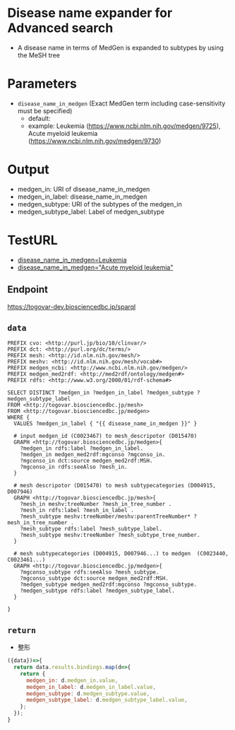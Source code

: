 # Disease name expander for Advanced search
* A disease name in terms of MedGen is expanded to subtypes by using the MeSH tree

# Parameters
* `disease_name_in_medgen` (Exact MedGen term including case-sensitivity must be specified)
  * default:
  * example: Leukemia (https://www.ncbi.nlm.nih.gov/medgen/9725), Acute myeloid leukemia (https://www.ncbi.nlm.nih.gov/medgen/9730)

# Output
* medgen_in: URI of disease_name_in_medgen
* medgen_in_label: disease_name_in_medgen
* medgen_subtype: URI of the subtypes of the medgen_in
* medgen_subtype_label: Label of medgen_subtype

# TestURL
- [disease_name_in_medgen=Leukemia](https://togovar-dev.biosciencedbc.jp/sparqlist/api/advanced_search_disease_name_expander?disease_name_in_medgen=Leukemia)
- [disease_name_in_medgen="Acute myeloid leukemia"](https://togovar-dev.biosciencedbc.jp/sparqlist/api/advanced_search_disease_name_expander?disease_name_in_medgen=Acute%20myeloid%20leukemia)

## Endpoint
https://togovar-dev.biosciencedbc.jp/sparql

## `data`
```sparql
PREFIX cvo: <http://purl.jp/bio/10/clinvar/>
PREFIX dct: <http://purl.org/dc/terms/>
PREFIX mesh: <http://id.nlm.nih.gov/mesh/>
PREFIX meshv: <http://id.nlm.nih.gov/mesh/vocab#>
PREFIX medgen_ncbi: <http://www.ncbi.nlm.nih.gov/medgen/>
PREFIX medgen_med2rdf: <http://med2rdf/ontology/medgen#>
PREFIX rdfs: <http://www.w3.org/2000/01/rdf-schema#>

SELECT DISTINCT ?medgen_in ?medgen_in_label ?medgen_subtype ?medgen_subtype_label
FROM <http://togovar.biosciencedbc.jp/mesh>
FROM <http://togovar.biosciencedbc.jp/medgen>
WHERE {
  VALUES ?medgen_in_label { "{{ disease_name_in_medgen }}" }

  # input medgen_id (C0023467) to mesh_descripotor (D015470)
  GRAPH <http://togovar.biosciencedbc.jp/medgen>{
    ?medgen_in rdfs:label ?medgen_in_label.
    ?medgen_in medgen_med2rdf:mgconso ?mgconso_in.
    ?mgconso_in dct:source medgen_med2rdf:MSH.
    ?mgconso_in rdfs:seeAlso ?mesh_in.
  }

  # mesh descripotor (D015470) to mesh subtypecategories (D004915, D007946)
  GRAPH <http://togovar.biosciencedbc.jp/mesh>{
    ?mesh_in meshv:treeNumber ?mesh_in_tree_number .
    ?mesh_in rdfs:label ?mesh_in_label .
    ?mesh_subtype meshv:treeNumber/meshv:parentTreeNumber* ?mesh_in_tree_number .
    ?mesh_subtype rdfs:label ?mesh_subtype_label.
    ?mesh_subtype meshv:treeNumber ?mesh_subtype_tree_number.
  }

  # mesh subtypecategories (D004915, D007946...) to medgen  (C0023440, C0023461...)
  GRAPH <http://togovar.biosciencedbc.jp/medgen>{
    ?mgconso_subtype rdfs:seeAlso ?mesh_subtype.
    ?mgconso_subtype dct:source medgen_med2rdf:MSH.
    ?medgen_subtype medgen_med2rdf:mgconso ?mgconso_subtype.
    ?medgen_subtype rdfs:label ?medgen_subtype_label.
  }

}
```

## `return`
- 整形
```javascript
({data})=>{
  return data.results.bindings.map(d=>{
    return {
      medgen_in: d.medgen_in.value,
      medgen_in_label: d.medgen_in_label.value,
      medgen_subtype: d.medgen_subtype.value,
      medgen_subtype_label: d.medgen_subtype_label.value,
    };
  });
}
```
